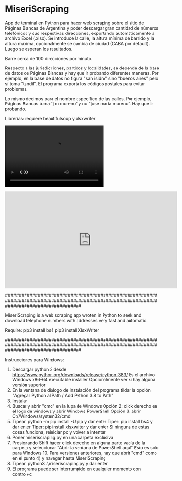 # MiseriScraping
App de terminal en Python para hacer web scraping sobre el sitio de Páginas Blancas de Argentina y poder descargar gran cantidad de números telefónicos y sus respectivas direcciones, exportando automáticamente a archivo Excel (.xlsx). Se introduce la calle, la altura mínima de barrido y la altura máxima, opcionalmente se cambia de ciudad (CABA por default). Luego se esperan los resultados.

Barre cerca de 100 direcciones por minuto.

Respecto a las jurisdicciones, partidos y localidades, se depende de la base de datos de Páginas Blancas y hay que ir probando diferentes maneras. Por ejemplo, en la base de datos no figura "san isidro" sino "buenos aires" pero sí toma "tandil". El programa exporta los códigos postales para evitar problemas.

Lo mismo decimos para el nombre específico de las calles. Por ejemplo, Páginas Blancas toma "j m moreno" y no "jose maria moreno". Hay que ir probando.

Librerías: requiere beautifulsoup y xlsxwriter

<video src="https://www.youtube.com/embed/AJW4_3rtcoE" width="320" height="200" controls preload></video>
<iframe width="560" height="315" src="https://www.youtube.com/embed/AJW4_3rtcoE" frameborder="0" allow="accelerometer; autoplay; encrypted-media; gyroscope; picture-in-picture" allowfullscreen></iframe>

############################################################################################################################################

MiseriScraping is a web scraping app wroten in Python to seek and download telephone numbers with addresses very fast and automatic.

Require:
pip3 install bs4
pip3 install XlsxWriter


############################################################################################################################################

Instrucciones para Windows:
1) Descargar python 3 desde https://www.python.org/downloads/release/python-383/
   Es el archivo Windows x86-64 executable installer
   Opcionalmente ver si hay alguna versión superior
2) En la ventana de diálogo de instalación del programa tildar la opción "Agregar Python al Path / Add Python 3.8 to Path"
3) Instalar
4) Buscar y abrir "cmd" en la lupa de Windows
   Opción 2: click derecho en el logo de windows y abrir Windows PowerShell
   Opción 3: abrir C://Windows/system32/cmd
5) Tipear: python -m pip install -U pip    y dar enter
   Tiper:  pip install bs4                 y dar enter
   Tiper:  pip install xlsxwriter          y dar enter
   Si ninguna de estas cosas funciona, reiniciar pc y volver a intentar
6) Poner miseriscraping.py en una carpeta exclusiva
7) Presionando Shift hacer click derecho en alguna parte vacía de la carpeta y seleccionar "Abrir la ventana de PowerShell aquí"
   Esto es solo para Windows 10. Para versiones anteriores, hay que abrir "cmd" como en el punto 4) y navegar hasta MiseriScraping
8) Tipear: python3 .\miseriscraping.py     y dar enter
9) El programa puede ser interrumpido en cualquier momento con control+c


